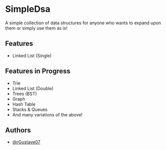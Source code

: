 # SimpleDsa

A simple collection of data structures for anyone who wants to expand upon them or simply use them as is!




## Features

- Linked List (Single)

## Features in Progress

- Trie
- Linked List (Double)
- Trees (BST)
- Graph
- Hash Table
- Stacks & Queues
- And many variations of the above!



## Authors

- [@rGustave07](https://www.github.com/rGustave07)